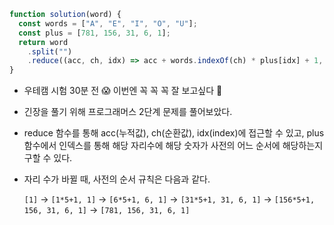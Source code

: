 ```js
function solution(word) {
  const words = ["A", "E", "I", "O", "U"];
  const plus = [781, 156, 31, 6, 1];
  return word
    .split("")
    .reduce((acc, ch, idx) => acc + words.indexOf(ch) * plus[idx] + 1, 0);
}
```

- 우테캠 시험 30분 전 😱 이번엔 꼭 꼭 꼭 잘 보고싶다 🙏
- 긴장을 풀기 위해 프로그래머스 2단계 문제를 풀어보았다.
- reduce 함수를 통해 acc(누적값), ch(순환값), idx(index)에 접근할 수 있고, plus 함수에서 인덱스를 통해 해당 자리수에 해당 숫자가 사전의 어느 순서에 해당하는지 구할 수 있다.

- 자리 수가 바뀔 때, 사전의 순서 규칙은 다음과 같다.

  `[1]`
  -> `[1*5+1, 1]`
  -> `[6*5+1, 6, 1]`
  -> `[31*5+1, 31, 6, 1]`
  -> `[156*5+1, 156, 31, 6, 1]`
  -> `[781, 156, 31, 6, 1]`
